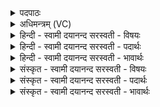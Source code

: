 <details><summary>पदपाठः</summary>

अग्ने॑। अ॒ङ्गि॒रः॒। श॒तम्। ते॒। स॒न्तु॒। आ॒वृत॒ इत्या॒ऽवृ॑तः। स॒हस्र॑म्। ते॒। उ॒पा॒वृत॒ इत्यु॑पऽआ॒वृतः॑। अध॑। पोष॑स्य। पोषे॑ण। पुनः॑। नः॒। न॒ष्टम्। आ। कृ॒धि॒। पुनः॑। नः॒। र॒यिम्। आ। कृ॒धि॒। ८।
</details>

<details><summary>अधिमन्त्रम् (VC)</summary>

- अग्निर्देवता
- वत्सप्रीर्ऋषिः
- आर्षी त्रिष्टुप्
- धैवतः
</details>

<details><summary>हिन्दी - स्वामी दयानन्द सरस्वती  - विषयः</summary>

फिर विद्याभ्यास करना चाहिये, यह विषय अगले मन्त्र में कहा है ॥
</details>

<details><summary>हिन्दी - स्वामी दयानन्द सरस्वती  - पदार्थः</summary>

पदार्थान्वयभाषाः -  हे (अग्ने) पदार्थविद्या के जाननेहारे (अङ्गिरः) विद्या के रसिक विद्वन् पुरुष ! जिस पुरुषार्थी (ते) आपकी अग्नि के समान (शतम्) सैकड़ों (आवृतः) आवृत्तिरूप क्रिया और (सहस्रम्) हजारह (ते) आपके (उपावृतः) आवृत्तिरूप सुखों के भोग (सन्तु) होवें, (अध) इसके पश्चात् आप इनसे (पोषस्य) पोषक मनुष्य की (पोषेण) रक्षा से (नष्टम्) परोक्ष भी विज्ञान को (नः) हमारे लिये (पुनः) फिर भी (आकृधि) अच्छे प्रकार कीजिये तथा बिगड़ी हुई (रयिम्) प्रशंसित शोभा को (पुनः) फिर भी (नः) हमारे अर्थ (आकृधि) अच्छे प्रकार कीजिये ॥८ ॥
</details>

<details><summary>हिन्दी - स्वामी दयानन्द सरस्वती  - भावार्थः</summary>

भावार्थभाषाः -  मनुष्यों को योग्य है कि विद्याओं में सैकड़ों आवृत्ति और शिल्प विद्याओं में हजारह प्रकार की प्रवृत्ति और प्रसिद्ध अप्रसिद्ध विद्याओं का प्रकाश करके सब प्राणियों के लिये लक्ष्मी और सुख उत्पन्न करें ॥८ ॥
</details>

<details><summary>संस्कृत - स्वामी दयानन्द सरस्वती  - विषयः</summary>

पुनर्विद्याभ्यासमाह ॥
</details>

<details><summary>संस्कृत - स्वामी दयानन्द सरस्वती  - पदार्थः</summary>

पदार्थान्वयभाषाः -  हे अग्नेऽङ्गिरो विद्वन् ! यस्य पुरुषार्थिनस्ते तवाऽग्नेरिव शतमावृतः सहस्रं ते तवोपावृतः सन्तु, अध त्वमेतैः पोषस्य पोषेण नष्टमपि नः पुनराकृधि नो रयिं पुनराकृधि ॥८ ॥
</details>

<details><summary>संस्कृत - स्वामी दयानन्द सरस्वती  - भावार्थः</summary>

भावार्थभाषाः -  मनुष्यैर्विद्यासु शतश आवृत्तीः कृत्वा शिल्पविद्यासु सहस्रमुपावृत्तीश्च गुप्तागुप्ता विद्याः प्रकाश्य सर्वेषां श्रीसुखं जननीयम् ॥८ ॥
</details>